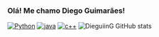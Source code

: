 ### Olá! Me chamo Diego Guimarães!

[![Python](https://img.shields.io/badge/Python-3776AB?style=for-the-badge&logo=python&logoColor=white)]()
[![java](https://img.shields.io/badge/Java-ED8B00?style=for-the-badge&logo=java&logoColor=white)]()
[![c++](https://img.shields.io/badge/C%2B%2B-00599C?style=for-the-badge&logo=c%2B%2B&logoColor=white)]()
![DieguiinG GitHub stats](https://github-readme-stats.vercel.app/api?username=DieguiinG&show_icons=true&theme=radical)
